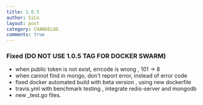 ```yaml
---
title: 1.0.5
author: SiCo
layout: post
category: CHANGELOG
comments: true
---
```

### Fixed (DO NOT USE 1.0.5 TAG FOR DOCKER SWARM)
- when public token is not exist, errcode is wrong , 101 -> 8
- when cannot find in mongo, don't report error, instead of error code
- fixed docker automated build with beta version , using new dockerfile
- travis.yml with benchmark testing , integrate redis-server and mongodb
- new _test.go files.